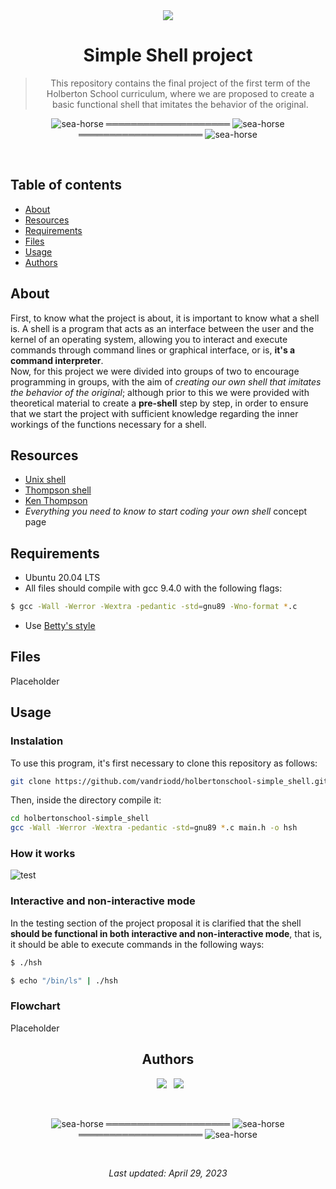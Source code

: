<div align="center">

<img src="https://apply.holbertonschool.com/holberton-logo.png" />
<h1> Simple Shell project </h1>

> This repository contains the final project of the first term of the Holberton School curriculum, where we are proposed to create a basic functional shell that imitates the behavior of the original.

</div>

<div align="center">

![sea-horse](https://user-images.githubusercontent.com/110431271/229328604-b8c19c26-54e9-48d6-946f-91b0337deece.png) ════════════════════ ![sea-horse](https://user-images.githubusercontent.com/110431271/229328604-b8c19c26-54e9-48d6-946f-91b0337deece.png) ════════════════════ ![sea-horse](https://user-images.githubusercontent.com/110431271/229328604-b8c19c26-54e9-48d6-946f-91b0337deece.png)

</div>

<br>

## Table of contents
* [About](#about)
* [Resources](#resources)
* [Requirements](#requirements)
* [Files](#files)
* [Usage](#usage)
* [Authors](#authors)

## About 
First, to know what the project is about, it is important to know what a shell is. A shell is a program that acts as an interface between the user and the kernel of an operating system, allowing you to interact and execute commands through command lines or graphical interface, or is, **it's a command interpreter**.
<br>
Now, for this project we were divided into groups of two to encourage programming in groups, with the aim of *creating our own shell that imitates the behavior of the original*; although prior to this we were provided with theoretical material to create a **pre-shell** step by step, in order to ensure that we start the project with sufficient knowledge regarding the inner workings of the functions necessary for a shell.

## Resources
* [Unix shell](https://en.wikipedia.org/wiki/Unix_shell)
* [Thompson shell](https://en.wikipedia.org/wiki/Thompson_shell)
* [Ken Thompson](https://en.wikipedia.org/wiki/Ken_Thompson)
* *Everything you need to know to start coding your own shell* concept page

## Requirements
* Ubuntu 20.04 LTS
* All files should compile with gcc 9.4.0 with the following flags:
```bash
$ gcc -Wall -Werror -Wextra -pedantic -std=gnu89 -Wno-format *.c
```
* Use [Betty's style](https://github.com/holbertonschool/Betty/wiki)

## Files
Placeholder

## Usage
### Instalation
To use this program, it's first necessary to clone this repository as follows:
```bash
git clone https://github.com/vandriodd/holbertonschool-simple_shell.git
```
Then, inside the directory compile it:
```bash
cd holbertonschool-simple_shell
gcc -Wall -Werror -Wextra -pedantic -std=gnu89 *.c main.h -o hsh
```

### How it works
![test](https://user-images.githubusercontent.com/110431271/235321645-f3734be9-b811-48b1-858c-71513d076e8e.gif)

### Interactive and non-interactive mode
In the testing section of the project proposal it is clarified that the shell **should be functional in both interactive and non-interactive mode**, that is, it should be able to execute commands in the following ways:

```bash
$ ./hsh
```
```bash
$ echo "/bin/ls" | ./hsh
```

### Flowchart
Placeholder

<div align="center">

## Authors
  
&ensp;[<img src="https://img.shields.io/badge/vandriodd-%23121011.svg?style=for-the-badge&logo=github&logoColor=white">](https://github.com/vandriodd)
&ensp;[<img src="https://img.shields.io/badge/gonzalopedernera-%23121011.svg?style=for-the-badge&logo=github&logoColor=white">](https://github.com/gonzalopedernera)

<br>

![sea-horse](https://user-images.githubusercontent.com/110431271/229328604-b8c19c26-54e9-48d6-946f-91b0337deece.png) ════════════════════ ![sea-horse](https://user-images.githubusercontent.com/110431271/229328604-b8c19c26-54e9-48d6-946f-91b0337deece.png) ════════════════════ ![sea-horse](https://user-images.githubusercontent.com/110431271/229328604-b8c19c26-54e9-48d6-946f-91b0337deece.png)

<br>

_Last updated: April 29, 2023_

</div>
